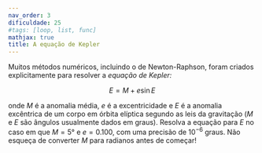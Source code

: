 ```yaml
---
nav_order: 3
dificuldade: 25
#tags: [loop, list, func]
mathjax: true
title: A equação de Kepler
---
```


Muitos métodos numéricos, incluindo o de Newton-Raphson, foram criados explicitamente para resolver a _equação de Kepler:_

$$
 E = M + e \sin E
$$

onde $M$ é a anomalia média, $e$ é a excentricidade  e $E$ é a anomalia excêntrica de um corpo em órbita elíptica segundo as leis da gravitação ($M$ e $E$ são ângulos usualmente dados em graus). Resolva a equação para $E$ no caso em que $M=5$° e $e=0.100$, com uma precisão de $10^{-6}$ graus. Não esqueça de converter $M$ para radianos antes de começar!
